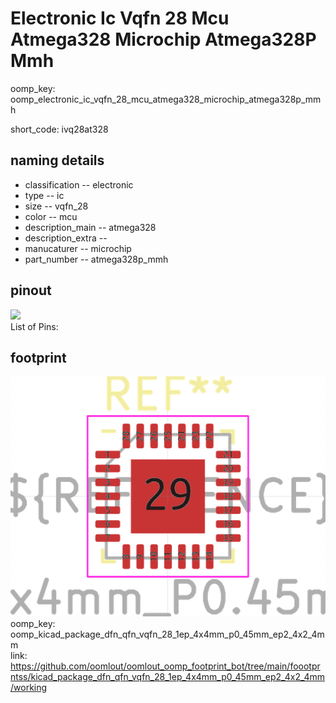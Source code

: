 # Electronic Ic Vqfn 28 Mcu Atmega328 Microchip Atmega328P Mmh
oomp_key: oomp_electronic_ic_vqfn_28_mcu_atmega328_microchip_atmega328p_mmh  

short_code: ivq28at328
## naming details
* classification -- electronic
* type -- ic
* size -- vqfn_28
* color -- mcu
* description_main -- atmega328
* description_extra -- 
* manucaturer -- microchip
* part_number -- atmega328p_mmh
## pinout
![](working_pinout_600.png)  
List of Pins:




## footprint

![](footprint/0/working/working_600.png)  
oomp_key: oomp_kicad_package_dfn_qfn_vqfn_28_1ep_4x4mm_p0_45mm_ep2_4x2_4mm  
link: https://github.com/oomlout/oomlout_oomp_footprint_bot/tree/main/foootprntss/kicad_package_dfn_qfn_vqfn_28_1ep_4x4mm_p0_45mm_ep2_4x2_4mm/working  
